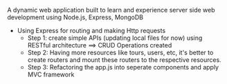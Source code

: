 A dynamic web application built to learn and experience server side web development using Node.js, Express, MongoDB

- Using Express for routing and making Http requests
  - Step 1: create simple APIs (updating local files for now) using RESTful architecture ==> CRUD Operations created
  - Step 2: Having more resources like tours, users, etc, it's better to create routers and mount these routers to the respective resources.
  - Step 3: Refactoring the app.js into seperate components and apply MVC framework
